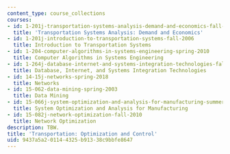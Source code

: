 ```yaml
---
content_type: course_collections
courses:
- id: 1-201j-transportation-systems-analysis-demand-and-economics-fall-2008
  title: 'Transportation Systems Analysis: Demand and Economics'
- id: 1-201j-introduction-to-transportation-systems-fall-2006
  title: Introduction to Transportation Systems
- id: 1-204-computer-algorithms-in-systems-engineering-spring-2010
  title: Computer Algorithms in Systems Engineering
- id: 1-264j-database-internet-and-systems-integration-technologies-fall-2013
  title: Database, Internet, and Systems Integration Technologies
- id: 14-15j-networks-spring-2018
  title: Networks
- id: 15-062-data-mining-spring-2003
  title: Data Mining
- id: 15-066j-system-optimization-and-analysis-for-manufacturing-summer-2003
  title: System Optimization and Analysis for Manufacturing
- id: 15-082j-network-optimization-fall-2010
  title: Network Optimization
description: TBW.
title: 'Transportation: Optimization and Control'
uid: 9437a5a2-0114-4325-b913-38c9bbfe8647
---
```

